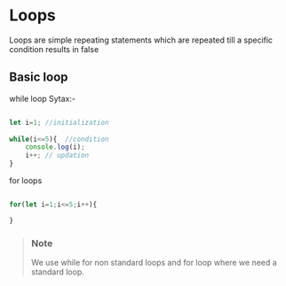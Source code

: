 # Loops

Loops are simple repeating statements which are repeated till a specific condition results in false

## Basic loop

while loop Sytax:-

``` javascript

let i=1; //initialization
 
while(i<=5){  //condition
    console.log(i);
    i++; // updation
}
```

for loops

``` javascript

for(let i=1;i<=5;i++){

}
```

> ### Note
>
> We use while for non standard loops and for loop where we need a standard loop.
